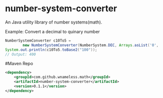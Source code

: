 number-system-converter
=============
An Java utility library of number systems(math).

Example: Convert a decimal to quinary number
```java
NumberSystemConverter c10To5 =
        new NumberSystemConverter(NumberSystem.DEC, Arrays.asList('0', '1', '2', '3', '4'));
System.out.println(c10To5.toBase2("100"));
// Output: 400
```

#Maven Repo
```xml
<dependency>
	<groupId>com.github.wnameless.math</groupId>
	<artifactId>number-system-converter</artifactId>
	<version>0.1.1</version>
</dependency>
```
